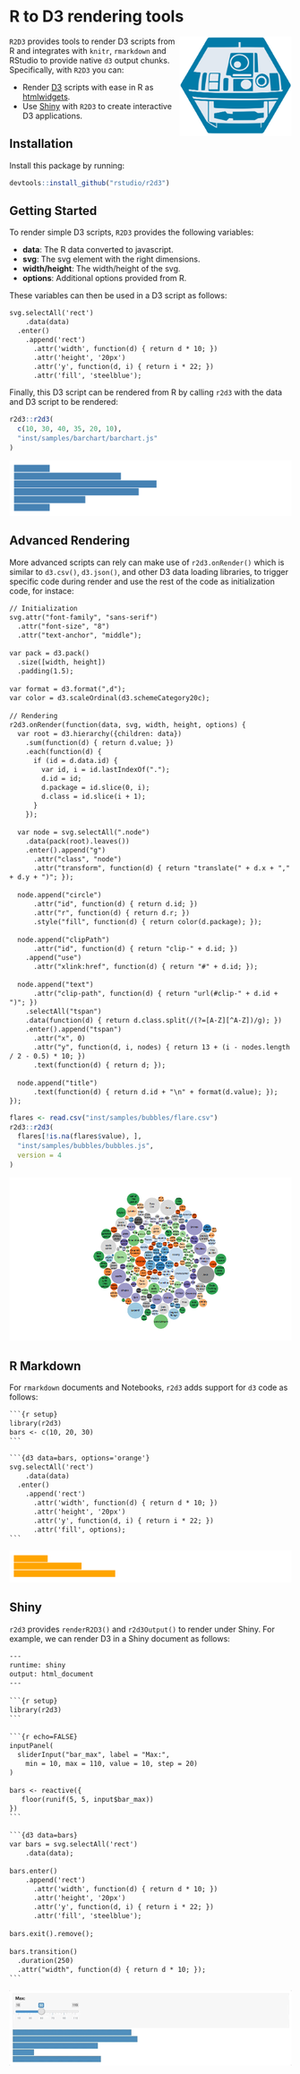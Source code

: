 R to D3 rendering tools
================

<img src="tools/README/r2d3-hex.svg" width=200 align="right"/>

`R2D3` provides tools to render D3 scripts from R and integrates with `knitr`, `rmarkdown` and RStudio to provide native `d3` output chunks. Specifically, with `R2D3` you can:

-   Render [D3](https://d3js.org/) scripts with ease in R as [htmlwidgets](https://www.htmlwidgets.org/).
-   Use [Shiny](http://shiny.rstudio.com/) with `R2D3` to create interactive D3 applications.

Installation
------------

Install this package by running:

``` r
devtools::install_github("rstudio/r2d3")
```

Getting Started
---------------

To render simple D3 scripts, `R2D3` provides the following variables:

-   **data**: The R data converted to javascript.
-   **svg**: The svg element with the right dimensions.
-   **width/height**: The width/height of the svg.
-   **options**: Additional options provided from R.

These variables can then be used in a D3 script as follows:

    svg.selectAll('rect')
        .data(data)
      .enter()
        .append('rect')
          .attr('width', function(d) { return d * 10; })
          .attr('height', '20px')
          .attr('y', function(d, i) { return i * 22; })
          .attr('fill', 'steelblue');

Finally, this D3 script can be rendered from R by calling `r2d3` with the data and D3 script to be rendered:

``` r
r2d3::r2d3(
  c(10, 30, 40, 35, 20, 10),
  "inst/samples/barchart/barchart.js"
)
```

![](tools/README/barchart-1.png)

Advanced Rendering
------------------

More advanced scripts can rely can make use of `r2d3.onRender()` which is similar to `d3.csv()`, `d3.json()`, and other D3 data loading libraries, to trigger specific code during render and use the rest of the code as initialization code, for instace:

    // Initialization
    svg.attr("font-family", "sans-serif")
      .attr("font-size", "8")
      .attr("text-anchor", "middle");
        
    var pack = d3.pack()
      .size([width, height])
      .padding(1.5);
        
    var format = d3.format(",d");
    var color = d3.scaleOrdinal(d3.schemeCategory20c);

    // Rendering
    r2d3.onRender(function(data, svg, width, height, options) {
      var root = d3.hierarchy({children: data})
        .sum(function(d) { return d.value; })
        .each(function(d) {
          if (id = d.data.id) {
            var id, i = id.lastIndexOf(".");
            d.id = id;
            d.package = id.slice(0, i);
            d.class = id.slice(i + 1);
          }
        });

      var node = svg.selectAll(".node")
        .data(pack(root).leaves())
        .enter().append("g")
          .attr("class", "node")
          .attr("transform", function(d) { return "translate(" + d.x + "," + d.y + ")"; });

      node.append("circle")
          .attr("id", function(d) { return d.id; })
          .attr("r", function(d) { return d.r; })
          .style("fill", function(d) { return color(d.package); });

      node.append("clipPath")
          .attr("id", function(d) { return "clip-" + d.id; })
        .append("use")
          .attr("xlink:href", function(d) { return "#" + d.id; });

      node.append("text")
          .attr("clip-path", function(d) { return "url(#clip-" + d.id + ")"; })
        .selectAll("tspan")
        .data(function(d) { return d.class.split(/(?=[A-Z][^A-Z])/g); })
        .enter().append("tspan")
          .attr("x", 0)
          .attr("y", function(d, i, nodes) { return 13 + (i - nodes.length / 2 - 0.5) * 10; })
          .text(function(d) { return d; });

      node.append("title")
          .text(function(d) { return d.id + "\n" + format(d.value); });
    });

``` r
flares <- read.csv("inst/samples/bubbles/flare.csv")
r2d3::r2d3(
  flares[!is.na(flares$value), ],
  "inst/samples/bubbles/bubbles.js",
  version = 4
)
```

![](tools/README/bubbleschart-1.png)

R Markdown
----------

For `rmarkdown` documents and Notebooks, `r2d3` adds support for `d3` code as follows:

<pre><code>&#96``{r setup}
library(r2d3)
bars <- c(10, 20, 30)
&#96``</code></pre>
<pre><code>&#96``{d3 data=bars, options='orange'}
svg.selectAll('rect')
    .data(data)
  .enter()
    .append('rect')
      .attr('width', function(d) { return d * 10; })
      .attr('height', '20px')
      .attr('y', function(d, i) { return i * 22; })
      .attr('fill', options);
&#96``</code></pre>
![](tools/README/rmarkdown-1.png)

Shiny
-----

`r2d3` provides `renderR2D3()` and `r2d3Output()` to render under Shiny. For example, we can render D3 in a Shiny document as follows:

<pre><code>---
runtime: shiny
output: html_document
---

&#96``{r setup}
library(r2d3)
&#96``

&#96``{r echo=FALSE}
inputPanel(
  sliderInput("bar_max", label = "Max:",
    min = 10, max = 110, value = 10, step = 20)
)

bars <- reactive({
   floor(runif(5, 5, input$bar_max))
})
&#96``

&#96``{d3 data=bars}
var bars = svg.selectAll('rect')
    .data(data);
    
bars.enter()
    .append('rect')
      .attr('width', function(d) { return d * 10; })
      .attr('height', '20px')
      .attr('y', function(d, i) { return i * 22; })
      .attr('fill', 'steelblue');

bars.exit().remove();

bars.transition()
  .duration(250)
  .attr("width", function(d) { return d * 10; });
&#96``</code></pre>
<img src="tools/README/baranim-1.gif" width=550 align="left"/>
